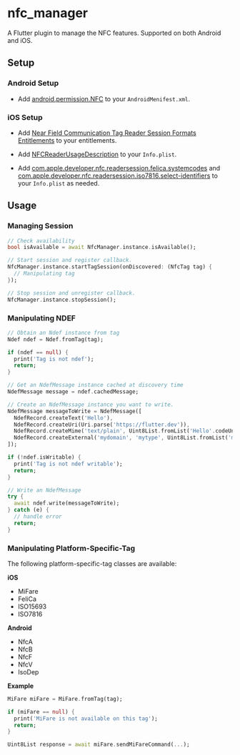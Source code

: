 # nfc_manager

A Flutter plugin to manage the NFC features. Supported on both Android and iOS.

## Setup

### Android Setup

* Add [android.permission.NFC](https://developer.android.com/reference/android/Manifest.permission.html#NFC) to your `AndroidMenifest.xml`.

### iOS Setup

* Add [Near Field Communication Tag Reader Session Formats Entitlements](https://developer.apple.com/documentation/bundleresources/entitlements/com_apple_developer_nfc_readersession_formats) to your entitlements.

* Add [NFCReaderUsageDescription](https://developer.apple.com/documentation/bundleresources/information_property_list/nfcreaderusagedescription) to your `Info.plist`.

* Add [com.apple.developer.nfc.readersession.felica.systemcodes](https://developer.apple.com/documentation/bundleresources/information_property_list/systemcodes) and [com.apple.developer.nfc.readersession.iso7816.select-identifiers](https://developer.apple.com/documentation/bundleresources/information_property_list/select-identifiers) to your `Info.plist` as needed.

## Usage

### Managing Session

``` dart
// Check availability
bool isAvailable = await NfcManager.instance.isAvailable();

// Start session and register callback.
NfcManager.instance.startTagSession(onDiscovered: (NfcTag tag) {
  // Manipulating tag
});

// Stop session and unregister callback.
NfcManager.instance.stopSession();
```

### Manipulating NDEF

``` dart
// Obtain an Ndef instance from tag
Ndef ndef = Ndef.fromTag(tag);

if (ndef == null) {
  print('Tag is not ndef');
  return;
}

// Get an NdefMessage instance cached at discovery time
NdefMessage message = ndef.cachedMessage;

// Create an NdefMessage instance you want to write.
NdefMessage messageToWrite = NdefMessage([
  NdefRecord.createText('Hello'),
  NdefRecord.createUri(Uri.parse('https://flutter.dev')),
  NdefRecord.createMime('text/plain', Uint8List.fromList('Hello'.codeUnits)),
  NdefRecord.createExternal('mydomain', 'mytype', Uint8List.fromList('mydata'.codeUnits)),
]);

if (!ndef.isWritable) {
  print('Tag is not ndef writable');
  return;
}

// Write an NdefMessage
try {
  await ndef.write(messageToWrite);
} catch (e) {
  // handle error
  return;
}
```

### Manipulating Platform-Specific-Tag

The following platform-specific-tag classes are available:

**iOS**

* MiFare
* FeliCa
* ISO15693
* ISO7816

**Android**

* NfcA
* NfcB
* NfcF
* NfcV
* IsoDep

**Example**

``` dart
MiFare miFare = MiFare.fromTag(tag);

if (miFare == null) {
  print('MiFare is not available on this tag');
  return;
}

Uint8List response = await miFare.sendMiFareCommand(...);
```
